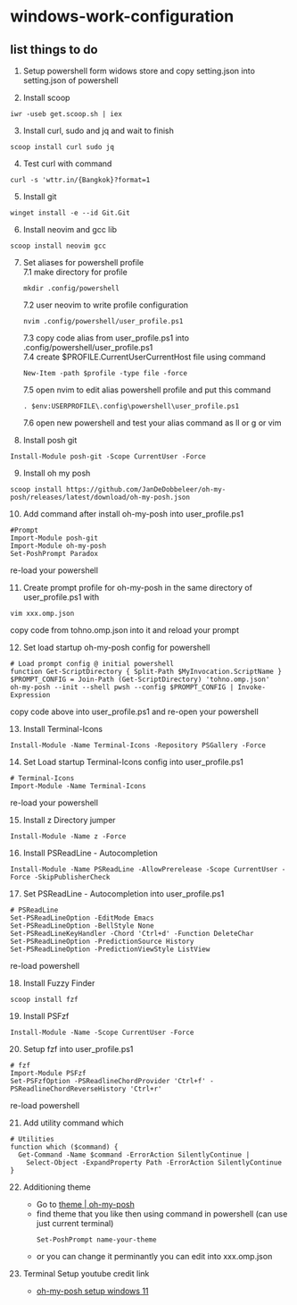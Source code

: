 # windows-work-configuration

## list things to do 

1. Setup powershell form widows store and copy setting.json into setting.json of powershell 

2. Install scoop  
```
iwr -useb get.scoop.sh | iex
```    

3. Install curl, sudo and jq and wait to finish  
```
scoop install curl sudo jq
```  

4. Test curl with command  
```
curl -s 'wttr.in/{Bangkok}?format=1
```  

5. Install git   
```
winget install -e --id Git.Git
```  

6. Install neovim and gcc lib  
```
scoop install neovim gcc
```

7. Set aliases for powershell profile  
    7.1 make directory for profile  
    ```
    mkdir .config/powershell
    ```  
    7.2 user neovim to write profile configuration  
    ```
    nvim .config/powershell/user_profile.ps1
    ```
    7.3 copy code alias from user_profile.ps1 into .config/powershell/user_profile.ps1  
    7.4 create $PROFILE.CurrentUserCurrentHost file using command  
    ```
    New-Item -path $profile -type file -force
    ```
    7.5 open nvim to edit alias powershell profile and put this command  
    ```
    . $env:USERPROFILE\.config\powershell\user_profile.ps1
    ```
    7.6 open new powershell and test your alias command as ll or g or vim  

8. Install posh git  
```
Install-Module posh-git -Scope CurrentUser -Force
```

9. Install oh my posh  
```
scoop install https://github.com/JanDeDobbeleer/oh-my-posh/releases/latest/download/oh-my-posh.json
```

10. Add command after install oh-my-posh into user_profile.ps1  

```
#Prompt
Import-Module posh-git
Import-Module oh-my-posh
Set-PoshPrompt Paradox
```  
re-load your powershell

11. Create prompt profile for oh-my-posh in the same directory of user_profile.ps1 with  
```
vim xxx.omp.json
```
copy code from tohno.omp.json into it and reload your prompt  

12. Set load startup oh-my-posh config for powershell  
```
# Load prompt config @ initial powershell
function Get-ScriptDirectory { Split-Path $MyInvocation.ScriptName }
$PROMPT_CONFIG = Join-Path (Get-ScriptDirectory) 'tohno.omp.json'
oh-my-posh --init --shell pwsh --config $PROMPT_CONFIG | Invoke-Expression
```  
copy code above into user_profile.ps1 and re-open your powershell  

13. Install Terminal-Icons  
```
Install-Module -Name Terminal-Icons -Repository PSGallery -Force
```

14. Set Load startup Terminal-Icons config into user_profile.ps1  
```
# Terminal-Icons
Import-Module -Name Terminal-Icons
```  
re-load your powershell  

15. Install z Directory jumper  
```
Install-Module -Name z -Force
```

16. Install PSReadLine - Autocompletion  
```
Install-Module -Name PSReadLine -AllowPrerelease -Scope CurrentUser -Force -SkipPublisherCheck
```

17. Set PSReadLine - Autocompletion into user_profile.ps1  
```
# PSReadLine
Set-PSReadLineOption -EditMode Emacs
Set-PSReadLineOption -BellStyle None
Set-PSReadLineKeyHandler -Chord 'Ctrl+d' -Function DeleteChar
Set-PSReadLineOption -PredictionSource History
Set-PSReadLineOption -PredictionViewStyle ListView
```  
re-load powershell  

18. Install Fuzzy Finder  
```
scoop install fzf
```

19. Install PSFzf  
```
Install-Module -Name -Scope CurrentUser -Force
```

20. Setup fzf into user_profile.ps1  
```
# fzf
Import-Module PSFzf
Set-PSFzfOption -PSReadlineChordProvider 'Ctrl+f' -PSReadlineChordReverseHistory 'Ctrl+r'
```  
re-load powershell  

21. Add utility command which  
```
# Utilities
function which ($command) {
  Get-Command -Name $command -ErrorAction SilentlyContinue |
    Select-Object -ExpandProperty Path -ErrorAction SilentlyContinue
}
```  

22. Additioning theme   
    - Go to [theme | oh-my-posh](https://ohmyposh.dev/docs/themes)
    - find theme that you like then using command in powershell (can use just current terminal)  
      ```
      Set-PoshPrompt name-your-theme
      ```
    - or you can change it perminantly you can edit into xxx.omp.json

23. Terminal Setup youtube credit link  
    - [oh-my-posh setup windows 11](https://www.youtube.com/watch?v=5-aK2_WwrmM&t=748s)

